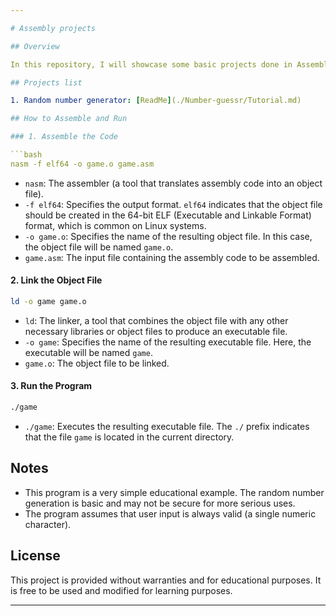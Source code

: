 ```yaml
---

# Assembly projects

## Overview

In this repository, I will showcase some basic projects done in Assembly x64/x86 for Linux systems. I will explain basic concepts of Assembly x64/x86 for Linux.

## Projects list

1. Random number generator: [ReadMe](./Number-guessr/Tutorial.md)

## How to Assemble and Run

### 1. Assemble the Code

```bash
nasm -f elf64 -o game.o game.asm
```

- `nasm`: The assembler (a tool that translates assembly code into an object file).
- `-f elf64`: Specifies the output format. `elf64` indicates that the object file should be created in the 64-bit ELF (Executable and Linkable Format) format, which is common on Linux systems.
- `-o game.o`: Specifies the name of the resulting object file. In this case, the object file will be named `game.o`.
- `game.asm`: The input file containing the assembly code to be assembled.

#### 2. Link the Object File

```bash
ld -o game game.o
```

- `ld`: The linker, a tool that combines the object file with any other necessary libraries or object files to produce an executable file.
- `-o game`: Specifies the name of the resulting executable file. Here, the executable will be named `game`.
- `game.o`: The object file to be linked.

#### 3. Run the Program

```bash
./game
```

- `./game`: Executes the resulting executable file. The `./` prefix indicates that the file `game` is located in the current directory.


## Notes

- This program is a very simple educational example. The random number generation is basic and may not be secure for more serious uses.
- The program assumes that user input is always valid (a single numeric character).

## License

This project is provided without warranties and for educational purposes. It is free to be used and modified for learning purposes.

---
```


